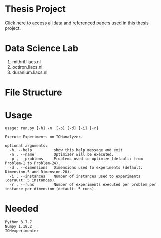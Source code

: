 # Thesis Project

Click [here](https://surfdrive.surf.nl/files/index.php/s/sffBTtaFT5Yynrx) to access all data and referenced papers used in this thesis project.

# Data Science Lab
1. mithril.liacs.nl
2. octiron.liacs.nl
3. duranium.liacs.nl

# File Structure

# Usage
```
usage: run.py [-h] -n  [-p] [-d] [-i] [-r]

Execute Experiments on IOHanalyzer.

optional arguments:
  -h, --help          show this help message and exit
  -n , --name         Optimizer will be executed.
  -p , --problems     Problems used to optimize (default: from Problem-1 to Problem-24).
  -d , --dimensions   Dimensions used to experiments (default: Dimension-5 and Dimension-20).
  -i , --instances    Number of instances used to experiments (default: 5 instances).
  -r , --runs         Number of experiments executed per problem per instance per dimension (default: 5 runs).

```
# Needed
```
Python 3.7.7
Numpy 1.18.2
IOHexperimenter
```